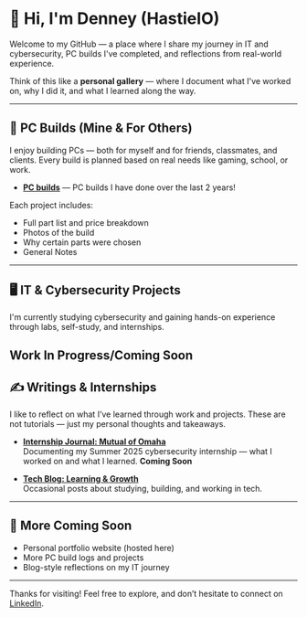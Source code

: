 # 👋 Hi, I'm Denney (HastieIO)

Welcome to my GitHub — a place where I share my journey in IT and cybersecurity, PC builds I've completed, and reflections from real-world experience.

Think of this like a **personal gallery** — where I document what I've worked on, why I did it, and what I learned along the way.

---

## 🔧 PC Builds (Mine & For Others)

I enjoy building PCs — both for myself and for friends, classmates, and clients. Every build is planned based on real needs like gaming, school, or work.

- **[PC builds](https://github.com/HastieIO/gaming-pc-builds)** — PC builds I have done over the last 2 years!

Each project includes:
- Full part list and price breakdown
- Photos of the build
- Why certain parts were chosen
- General Notes

---

## 🖥️ IT & Cybersecurity Projects

I'm currently studying cybersecurity and gaining hands-on experience through labs, self-study, and internships.

**Work In Progress/Coming Soon**
---

## ✍️ Writings & Internships

I like to reflect on what I’ve learned through work and projects. These are not tutorials — just my personal thoughts and takeaways.

- **[Internship Journal: Mutual of Omaha](https://github.com/HastieIO/mutual-journal)**  
  Documenting my Summer 2025 cybersecurity internship — what I worked on and what I learned. **Coming Soon**

- **[Tech Blog: Learning & Growth](https://github.com/HastieIO/writings)**  
  Occasional posts about studying, building, and working in tech.

---

## 🔗 More Coming Soon
- Personal portfolio website (hosted here)
- More PC build logs and projects
- Blog-style reflections on my IT journey

---

Thanks for visiting! Feel free to explore, and don’t hesitate to connect on [LinkedIn](https://www.linkedin.com/in/denney-t-167546261/).

